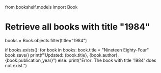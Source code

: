 from bookshelf.models import Book

# Retrieve all books with title "1984"
books = Book.objects.filter(title="1984")

if books.exists():
    for book in books:
            book.title = "Nineteen Eighty-Four"
                    book.save()
                            print(f"Updated: {book.title}, {book.author}, {book.publication_year}")
                            else:
                                print("Error: The book with title '1984' does not exist.")

